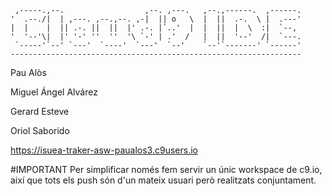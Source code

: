 
     ,-----.,--.                  ,--. ,---.   ,--.,------.  ,------.
    '  .--./|  | ,---. ,--.,--. ,-|  || o   \  |  ||  .-.  \ |  .---'
    |  |    |  || .-. ||  ||  |' .-. |`..'  |  |  ||  |  \  :|  `--, 
    '  '--'\|  |' '-' ''  ''  '\ `-' | .'  /   |  ||  '--'  /|  `---.
     `-----'`--' `---'  `----'  `---'  `--'    `--'`-------' `------'
    ----------------------------------------------------------------- 

Pau Alòs

Miguel Ángel Alvárez

Gerard Esteve

Oriol Saborido

https://isuea-traker-asw-paualos3.c9users.io



#IMPORTANT
Per simplificar només fem servir un únic workspace de c9.io, així que tots els push són d'un mateix usuari però realitzats conjuntament.
